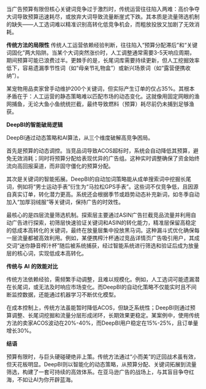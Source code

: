 当广告预算有限但核心关键词竞争过于激烈时，传统运营往往陷入两难：高价争夺大词导致预算迅速耗尽，或放弃大词导致流量断崖式下跌。其本质是流量筛选机制的缺失——人工选词难以精准识别高转化低竞争机会，而粗放投放又加剧了无效消耗。

**传统方法的局限性** 传统人工运营依赖经验判断，往往陷入“预算分配滞后”和“关键词固化”两大陷阱。当某个大词突然涨价时，人工调整通常需要3-5天响应周期，期间预算可能已浪费过半。更棘手的是，长尾词库需要持续更新，但人工挖掘效率低下，容易遗漏季节性词（如“母亲节礼物盒”）或新兴场景词（如“露营便携收纳”）。

某宠物用品卖家曾手动维护200个关键词，但实际产生订单的仅占35%。其根本矛盾在于：人工运营的静态策略难以匹配市场的动态变化。这就像用固定网眼的渔网捕鱼，无论大鱼小鱼统统拦截，最终导致燃料（预算）耗尽前仍未捕到足够渔获。

**DeepBI的智能破局逻辑**

DeepBI通过动态策略和AI算法，从三个维度破解高竞争困局。

首先是预算的动态调控。当竞品词导致ACOS超标时，系统会自动降低其预算，避免无效消耗；同时将预算分配给表现优异的广告组。这种实时调整确保了资金始终流向高回报渠道，而非固守僵化的预算分配。

其次是关键词的智能拓展。DeepBI的自动加词策略能从成单搜索词中挖掘长尾词，例如将“男士运动手表”衍生为“马拉松GPS手表”。这些词不仅竞争低，且因源自真实订单，转化潜力更高。系统还会根据季节或趋势动态补充新词，如冬季自动加入“加厚羽绒服”等关键词，保持广告的时效性。

最核心的是四层流量筛选机制。探索层主要通过ASIN广告拦截竞品流量并利用自动广告进行探索，初筛层快速验证关键词和ASIN的转化能力，精准层保留高稳定的低成本高转化的关键词，最终在放量层集中投放黑马词。这种漏斗式优化确保每一层流量都被高效利用。例如，某便携榨汁杯通过竞品详情页广告吸引用户，其成交词“迷你静音榨汁杯”随后被系统捕获，经过智能系统进行筛选和验证后成为放量层的核心词，实现低成本高转化。

**传统与** **AI** **的效能对比**

传统方法依赖经验，需频繁手动调整，且难以规模化。例如，人工选词可能遗漏潜在长尾词，或无法及时响应市场变化。而DeepBI的自动化策略不仅能实时且不间断监控数据，还能通过机器学习不断优化模型。

在成本控制上，传统方法虽能暂时降低ACOS，但缺乏系统性；DeepBI则通过预算调整、长尾词挖掘和流量分层形成闭环，长期效果更稳定。某案例中，使用传统方法的卖家ACOS波动在20%-40%，而DeepBI用户稳定在15%-25%，且订单量增长30%。

**结语**

预算有限时，与巨头硬碰硬绝非上策。传统方法通过“小而美”的迂回战术虽有效，但天花板明显。DeepBI则以智能化的动态策略，从预算分配、关键词拓展到流量筛选，构建了一套可持续的高效体系。在亚马逊广告的战场上，与其盲目争夺红海，不如让AI为你开辟蓝海。